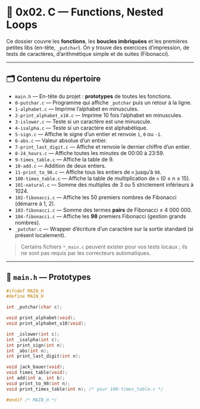 # 📂 0x02. C — Functions, Nested Loops

Ce dossier couvre les **fonctions**, les **boucles imbriquées** et les premières petites libs (en-tête, `_putchar`). On y trouve des exercices d’impression, de tests de caractères, d’arithmétique simple et de suites (Fibonacci).

---

## 🗂️ Contenu du répertoire

- `main.h` — En-tête du projet : **prototypes** de toutes les fonctions.
- `0-putchar.c` — Programme qui affiche `_putchar` puis un retour à la ligne.
- `1-alphabet.c` — Imprime l’alphabet en minuscules.
- `2-print_alphabet_x10.c` — Imprime 10 fois l’alphabet en minuscules.
- `3-islower.c` — Teste si un caractère est une minuscule.
- `4-isalpha.c` — Teste si un caractère est alphabétique.
- `5-sign.c` — Affiche le signe d’un entier et renvoie `1`, `0` ou `-1`.
- `6-abs.c` — Valeur absolue d’un entier.
- `7-print_last_digit.c` — Affiche et renvoie le dernier chiffre d’un entier.
- `8-24_hours.c` — Affiche toutes les minutes de 00:00 à 23:59.
- `9-times_table.c` — Affiche la table de 9.
- `10-add.c` — Addition de deux entiers.
- `11-print_to_98.c` — Affiche tous les entiers de `n` jusqu’à `98`.
- `100-times_table.c` — Affiche la table de multiplication de `n` (0 ≤ n ≤ 15).
- `101-natural.c` — Somme des multiples de 3 ou 5 strictement inférieurs à 1024.
- `102-fibonacci.c` — Affiche les 50 premiers nombres de Fibonacci (démarre à 1, 2).
- `103-fibonacci.c` — Somme des termes **pairs** de Fibonacci ≤ 4 000 000.
- `104-fibonacci.c` — Affiche les **98** premiers Fibonacci (gestion grands nombres).
- `_putchar.c` — Wrapper d’écriture d’un caractère sur la sortie standard (si présent localement).

> Certains fichiers `*_main.c` peuvent exister pour vos tests locaux ; ils ne sont pas requis par les correcteurs automatiques.

---

## 🧱 `main.h` — Prototypes

```c
#ifndef MAIN_H
#define MAIN_H

int _putchar(char c);

void print_alphabet(void);
void print_alphabet_x10(void);

int _islower(int c);
int _isalpha(int c);
int print_sign(int n);
int _abs(int n);
int print_last_digit(int n);

void jack_bauer(void);
void times_table(void);
int add(int a, int b);
void print_to_98(int n);
void print_times_table(int n); /* pour 100-times_table.c */

#endif /* MAIN_H */
